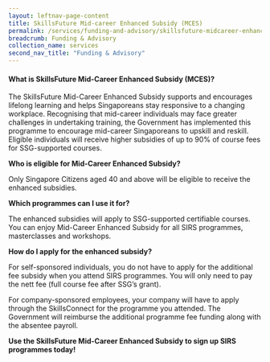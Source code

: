 ```yaml
---
layout: leftnav-page-content 
title: SkillsFuture Mid-career Enhanced Subsidy (MCES)
permalink: /services/funding-and-advisory/skillsfuture-midcareer-enhanced-subsidy
breadcrumb: Funding & Advisory 
collection_name: services
second_nav_title: "Funding & Advisory"
---
```


<h4>What is SkillsFuture Mid-Career Enhanced Subsidy (MCES)?</h4>

<p>The SkillsFuture Mid-Career Enhanced Subsidy supports and encourages lifelong learning and helps Singaporeans stay responsive to a changing workplace. 
Recognising that mid-career individuals may face greater challenges in undertaking training, the Government has implemented this programme to encourage 
mid-career Singaporeans to upskill and reskill. 
Eligible individuals will receive higher subsidies of up to 90% of course fees for SSG-supported courses.</p>

<b>Who is eligible for Mid-Career Enhanced Subsidy?</b>
<p>Only  Singapore  Citizens  aged  40  and  above  will  be  eligible  to  receive  the enhanced subsidies.</p>

<b>Which programmes can I use it for?</b>
<p>The  enhanced  subsidies  will  apply  to SSG-supported certifiable courses. You can enjoy Mid-Career Enhanced Subsidy for all SIRS programmes, masterclasses 
and workshops.</p>

<b>How do I apply for the enhanced subsidy?</b>
<p>For self-sponsored individuals, you do not have to apply for the additional fee subsidy when you attend SIRS programmes. You will only need to pay the nett fee 
(full course fee after SSG’s grant).

For company-sponsored employees, your company will have to apply through the SkillsConnect for the programme you attended. The Government will reimburse the additional 
programme fee funding along with the absentee payroll.</p>

<b>Use the SkillsFuture Mid-Career Enhanced Subsidy to sign up SIRS programmes today!</b>
